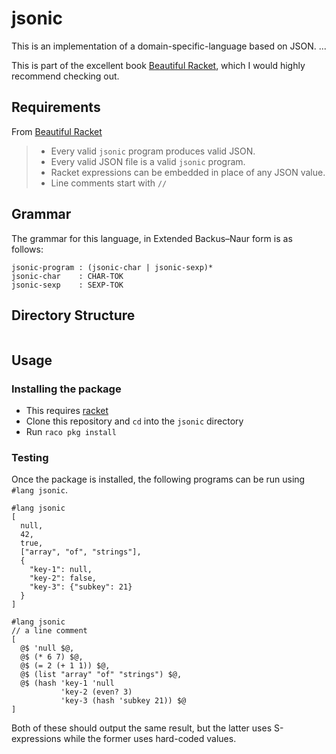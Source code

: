 # jsonic

This is an implementation of a domain-specific-language based on JSON. ...

This is part of the excellent book [Beautiful Racket](https://beautifulracket.com/jsonic), which I would highly recommend checking out.

## Requirements

From [Beautiful Racket](https://beautifulracket.com/jsonic/specification.html)

> - Every valid `jsonic` program produces valid JSON.
> - Every valid JSON file is a valid `jsonic` program.
> - Racket expres­sions can be embedded in place of any JSON value.
> - Line comments start with `//`

## Grammar

The grammar for this language, in Extended Backus–Naur form is as follows:

```
jsonic-program : (jsonic-char | jsonic-sexp)*
jsonic-char    : CHAR-TOK
jsonic-sexp    : SEXP-TOK
```

## Directory Structure

```
```

## Usage 

### Installing the package

- This requires [racket](https://download.racket-lang.org/)
- Clone this repository and `cd` into the `jsonic` directory
- Run `raco pkg install`

### Testing

Once the package is installed, the following programs can be run using `#lang jsonic`. 

```racket
#lang jsonic
[
  null,
  42,
  true,
  ["array", "of", "strings"],
  {
    "key-1": null,
    "key-2": false,
    "key-3": {"subkey": 21}
  }
]
```

```racket
#lang jsonic
// a line comment
[
  @$ 'null $@,
  @$ (* 6 7) $@,
  @$ (= 2 (+ 1 1)) $@,
  @$ (list "array" "of" "strings") $@,
  @$ (hash 'key-1 'null
           'key-2 (even? 3)
           'key-3 (hash 'subkey 21)) $@
]
```

Both of these should output the same result, but the latter uses S-expressions while the former uses hard-coded values.
